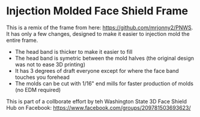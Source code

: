 # Injection Molded Face Shield Frame

This is a remix of the frame from here: https://github.com/mrjonny2/PNWS. It has only a few changes, designed to make
it easier to injection mold the entire frame.

* The head band is thicker to make it easier to fill
* The head band is symetric between the mold halves (the original design was not to ease 3D printing)
* It has 3 degrees of draft everyone except for where the face band touches you forehead
* The molds can be cut with 1/16" end mills for faster production of molds (no EDM required)

This is part of a collborate effort by teh Washington State 3D Face Shield Hub on Facebook: https://www.facebook.com/groups/209781503693623/
